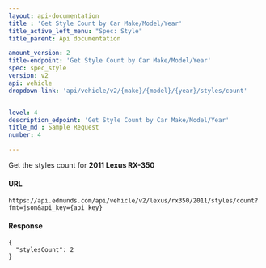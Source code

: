 ```yaml
---
layout: api-documentation
title : 'Get Style Count by Car Make/Model/Year'
title_active_left_menu: "Spec: Style"
title_parent: Api documentation

amount_version: 2
title-endpoint: 'Get Style Count by Car Make/Model/Year'
spec: spec_style
version: v2
api: vehicle
dropdown-link: 'api/vehicle/v2/{make}/{model}/{year}/styles/count'


level: 4
description_edpoint: 'Get Style Count by Car Make/Model/Year'
title_md : Sample Request
number: 4

---
```


Get the styles count for **2011 Lexus RX-350**

#### URL

	https://api.edmunds.com/api/vehicle/v2/lexus/rx350/2011/styles/count?fmt=json&api_key={api key}
	
#### Response
	
	{
	  "stylesCount": 2
    }
